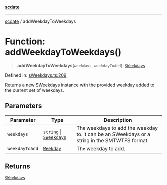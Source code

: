 [**scdate**](../README.md)

---

[scdate](../README.md) / addWeekdayToWeekdays

# Function: addWeekdayToWeekdays()

> **addWeekdayToWeekdays**(`weekdays`, `weekdayToAdd`): [`SWeekdays`](../classes/SWeekdays.md)

Defined in: [sWeekdays.ts:209](https://github.com/ericvera/scdate/blob/main/src/sWeekdays.ts#L209)

Returns a new SWeekdays instance with the provided weekday added to the
current set of weekdays.

## Parameters

| Parameter      | Type                                               | Description                                                                                   |
| -------------- | -------------------------------------------------- | --------------------------------------------------------------------------------------------- |
| `weekdays`     | `string` \| [`SWeekdays`](../classes/SWeekdays.md) | The weekdays to add the weekday to. It can be an SWeekdays or a string in the SMTWTFS format. |
| `weekdayToAdd` | [`Weekday`](../enumerations/Weekday.md)            | The weekday to add.                                                                           |

## Returns

[`SWeekdays`](../classes/SWeekdays.md)

